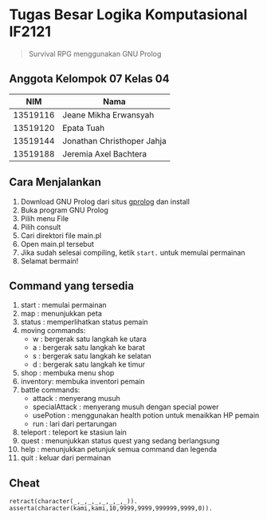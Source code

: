 # Tugas Besar Logika Komputasional IF2121
> Survival RPG menggunakan GNU Prolog

## Anggota Kelompok 07 Kelas 04
| NIM | Nama |
|---|---|
| 13519116 | Jeane Mikha Erwansyah |
| 13519120 | Epata Tuah |
| 13519144 | Jonathan Christhoper Jahja |
| 13519188 | Jeremia Axel Bachtera |

## Cara Menjalankan
1. Download GNU Prolog dari situs [gprolog](http://www.gprolog.org/) dan install
2. Buka program GNU Prolog
3. Pilih menu File
4. Pilih consult
5. Cari direktori file main.pl
6. Open main.pl tersebut
7. Jika sudah selesai compiling, ketik `start.` untuk memulai permainan
8. Selamat bermain!

## Command yang tersedia
1.  start    : memulai permainan
2.  map      : menunjukkan peta
3.  status   : memperlihatkan status pemain
4.  moving commands:
    - w : bergerak satu langkah ke utara
    - a : bergerak satu langkah ke barat
    - s : bergerak satu langkah ke selatan
    - d : bergerak satu langkah ke timur
5.  shop     : membuka menu shop
6.  inventory: membuka inventori pemain
7.  battle commands:
    - attack        : menyerang musuh
    - specialAttack : menyerang musuh dengan special power
    - usePotion     : menggunakan health potion untuk menaikkan HP pemain
    - run           : lari dari pertarungan
8.  teleport : teleport ke stasiun lain
9.  quest    : menunjukkan status quest yang sedang berlangsung
10. help     : menunjukkan petunjuk semua command dan legenda
11. quit     : keluar dari permainan

## Cheat
`retract(character(_,_,_,_,_,_,_,_)).`
`asserta(character(kami,kami,10,9999,9999,999999,9999,0)).`

